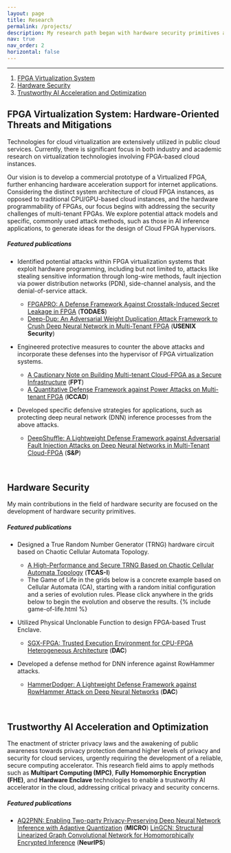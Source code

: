 ```yaml
---
layout: page
title: Research
permalink: /projects/
description: My research path began with hardware security primitives and progressed to the system level. FPGA Virtualization is a key aspect of my Ph.D. research. My current research direction will focus more on the contribution of hardware systems to security and privacy. I will continue to explore truly valuable cloud computing systems from hardware, system, and software levels.
nav: true
nav_order: 2
horizontal: false
---
```

<!-- {% include game-of-life.html %} -->
<hr>

1. [FPGA Virtualization System](#FPGA_Vir)
2. [Hardware Security](#Hw_sec)
3. [Trustworthy AI Acceleration and Optimization](#ai)


## FPGA Virtualization System: Hardware-Oriented Threats and Mitigations <a name="FPGA_Vir"></a>
Technologies for cloud virtualization are extensively utilized in public cloud services. Currently, there is significant focus in both industry and academic research on virtualization technologies involving FPGA-based cloud instances.

Our vision is to develop a commercial prototype of a Virtualized FPGA, further enhancing hardware acceleration support for internet applications. Considering the distinct system architecture of cloud FPGA instances, as opposed to traditional CPU/GPU-based cloud instances, and the hardware programmability of FPGAs, our focus begins with addressing the security challenges of multi-tenant FPGAs. We explore potential attack models and specific, commonly used attack methods, such as those in AI inference applications, to generate ideas for the design of Cloud FPGA hypervisors.

##### **Featured publications**
- Identified potential attacks within FPGA virtualization systems that exploit hardware programming, including but not limited to, attacks like stealing sensitive information through long-wire methods, fault injection via power distribution networks (PDN), side-channel analysis, and the denial-of-service attack.
  - [FPGAPRO: A Defense Framework Against Crosstalk-Induced Secret Leakage in FPGA](https://dl.acm.org/doi/abs/10.1145/3491214) (**TODAES**)
  - [Deep-Dup: An Adversarial Weight Duplication Attack Framework to Crush Deep Neural Network in Multi-Tenant FPGA](https://www.usenix.org/system/files/sec21-rakin.pdf) (**USENIX Security**)

- Engineered protective measures to counter the above attacks and incorporate these defenses into the hypervisor of FPGA virtualization systems.
  - [A Cautionary Note on Building Multi-tenant Cloud-FPGA as a Secure Infrastructure](https://ieeexplore.ieee.org/document/9974230?denied=) (**FPT**)
  - [A Quantitative Defense Framework against Power Attacks on Multi-tenant FPGA](https://ieeexplore.ieee.org/abstract/document/9256466) (**ICCAD**)

- Developed specific defensive strategies for applications, such as protecting deep neural network (DNN) inference processes from the above attacks.
  - [DeepShuffle: A Lightweight Defense Framework against Adversarial Fault Injection Attacks on Deep Neural Networks in Multi-Tenant Cloud-FPGA](https://www.computer.org/csdl/proceedings-article/sp/2024/313000a034/1RjEa9WUlPi) (**S&P**)

<br>


## Hardware Security <a name="Hw_sec"></a>
My main contributions in the field of hardware security are focused on the development of hardware security primitives.

##### **Featured publications**
- Designed a True Random Number Generator (TRNG) hardware circuit based on Chaotic Cellular Automata Topology.
  - [A High-Performance and Secure TRNG Based on Chaotic Cellular Automata Topology](https://ieeexplore.ieee.org/abstract/document/9185072) (**TCAS-I**)
  - The Game of Life in the grids below is a concrete example based on Cellular Automata (CA), starting with a random initial configuration and a series of evolution rules. Please click anywhere in the grids below to begin the evolution and observe the results.
    {% include game-of-life.html %}
- Utilized Physical Unclonable Function to design FPGA-based Trust Enclave.
  - [SGX-FPGA: Trusted Execution Environment for CPU-FPGA Heterogeneous Architecture](https://ieeexplore.ieee.org/abstract/document/9586207) (**DAC**)

- Developed a defense method for DNN inference against RowHammer attacks. 
  - [HammerDodger: A Lightweight Defense Framework against RowHammer Attack on Deep Neural Networks](https://ieeexplore.ieee.org/abstract/document/10247671) (**DAC**)

<br>

## Trustworthy AI Acceleration and Optimization <a name="ai"></a>
The enactment of stricter privacy laws and the awakening of public awareness towards privacy protection demand higher levels of privacy and security for cloud services, urgently requiring the development of a reliable, secure computing accelerator. This research field aims to apply methods such as **Multipart Computing (MPC)**, **Fully Homomorphic Encryption (FHE)**, and **Hardware Enclave** technologies to enable a trustworthy AI accelerator in the cloud, addressing critical privacy and security concerns.

##### **Featured publications**
- [AQ2PNN: Enabling Two-party Privacy-Preserving Deep Neural Network Inference with Adaptive Quantization](https://dl.acm.org/doi/10.1145/3613424.3614297) (**MICRO**)
  [LinGCN: Structural Linearized Graph Convolutional Network for Homomorphically Encrypted Inference](https://openreview.net/pdf?id=5loV5tVzsY) (**NeurIPS**)

<br>